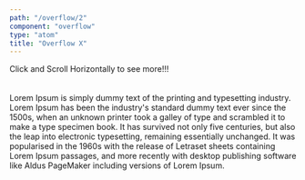 ```yaml
---
path: "/overflow/2"
component: "overflow"
type: "atom"
title: "Overflow X"
---
```

<codeblock>
<Card
  p={2}
  width="450px"
  border="2px dotted cyan"
>
  <Overflow
    ox="scroll"
  >
    <Box width="550px">
      Click and Scroll Horizontally to see more!!!
      <br /><br /><br />
      Lorem Ipsum is simply dummy text of the printing and typesetting industry. Lorem Ipsum has been the industry's standard dummy text ever since the 1500s, when an unknown printer took a galley of type and scrambled it to make a type specimen book. It has survived not only five centuries, but also the leap into electronic typesetting, remaining essentially unchanged. It was popularised in the 1960s with the release of Letraset sheets containing Lorem Ipsum passages, and more recently with desktop publishing software like Aldus PageMaker including versions of Lorem Ipsum.
    </Box>
  </Overflow>
</Card>
</codeblock>
